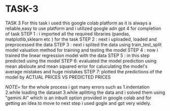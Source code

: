 # TASK-3
TASK 3 
For this task i used this google colab platform as it is always a reliable,easy to use platform and i utilized google adn gpt 4 for completion of task
STEP 1 : i imported all the required libraries (pandas, matplotlib,sklearn etc ) for the task
STEP 2 : next i uploaded, loaded and preprocessed the data 
STEP 3 : next i splited the data  using train_test_split model valuation method for training and testing the model 
STEP 4 : now i trained the linear regression model with the data
STEP 5 : in this step predicted using the  model
STEP 6: evaluated the model prediction using mean absloute and mean squared error for caluculating the model's average mistakes and  huge mistakes 
STEP 7: plotted the predictions of the model by ACTUAL PRICES VS PREDICTED PRICES 

*NOTE*=  for the whole process i got many errors such as 1.indentation 2.while loading the dataset 3.while aplitting the data 
         and i solved them using "gemini AI" which is an inbuilt option provided in google colab and for getting an idea to move to next step i used gogle and gpt very widely.

